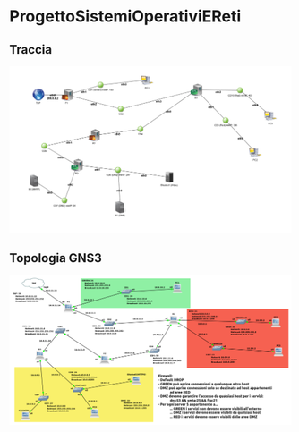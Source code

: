# ProgettoSistemiOperativiEReti
## Traccia
![Topologia](https://github.com/NoNameoN-A/ProgettoSistemiOperativiEReti/blob/main/topologia/%5BTraccia%5D%20Topologia.png)
## Topologia GNS3
![Topologia](https://github.com/NoNameoN-A/ProgettoSistemiOperativiEReti/blob/main/topologia/%5BGNS3%5D%20Topologia.png)
